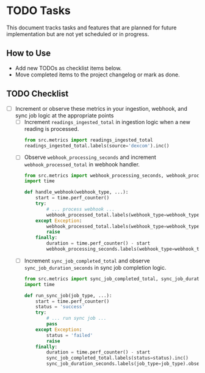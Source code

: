 # TODO Tasks

This document tracks tasks and features that are planned for future implementation but are not yet scheduled or in progress.

## How to Use
- Add new TODOs as checklist items below.
- Move completed items to the project changelog or mark as done.

## TODO Checklist

- [ ] Increment or observe these metrics in your ingestion, webhook, and sync job logic at the appropriate points
    - [ ] Increment `readings_ingested_total` in ingestion logic when a new reading is processed.
      ```python
      from src.metrics import readings_ingested_total
      readings_ingested_total.labels(source='dexcom').inc()
      ```
    - [ ] Observe `webhook_processing_seconds` and increment `webhook_processed_total` in webhook handler.
      ```python
      from src.metrics import webhook_processing_seconds, webhook_processed_total
      import time

      def handle_webhook(webhook_type, ...):
          start = time.perf_counter()
          try:
              # ... process webhook ...
              webhook_processed_total.labels(webhook_type=webhook_type, status='success').inc()
          except Exception:
              webhook_processed_total.labels(webhook_type=webhook_type, status='error').inc()
              raise
          finally:
              duration = time.perf_counter() - start
              webhook_processing_seconds.labels(webhook_type=webhook_type).observe(duration)
      ```
    - [ ] Increment `sync_job_completed_total` and observe `sync_job_duration_seconds` in sync job completion logic.
      ```python
      from src.metrics import sync_job_completed_total, sync_job_duration_seconds
      import time

      def run_sync_job(job_type, ...):
          start = time.perf_counter()
          status = 'success'
          try:
              # ... run sync job ...
              pass
          except Exception:
              status = 'failed'
              raise
          finally:
              duration = time.perf_counter() - start
              sync_job_completed_total.labels(status=status).inc()
              sync_job_duration_seconds.labels(job_type=job_type).observe(duration)
      ```

<!-- Add new TODOs below --> 